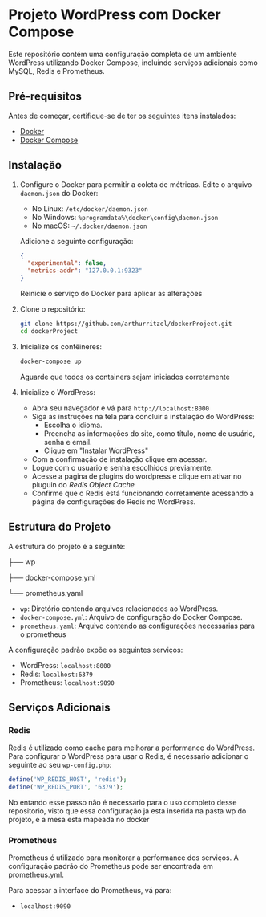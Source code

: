 # Projeto WordPress com Docker Compose

Este repositório contém uma configuração completa de um ambiente WordPress utilizando Docker Compose, incluindo serviços adicionais como MySQL, Redis e Prometheus.


## Pré-requisitos

Antes de começar, certifique-se de ter os seguintes itens instalados:

- [Docker](https://www.docker.com/get-started)
- [Docker Compose](https://docs.docker.com/compose/install/)

## Instalação
1. Configure o Docker para permitir a coleta de métricas. Edite o arquivo `daemon.json` do Docker:

    - No Linux: `/etc/docker/daemon.json`
    - No Windows: `%programdata%\docker\config\daemon.json`
    - No macOS: `~/.docker/daemon.json`

    Adicione a seguinte configuração:

    ```json
    {
      "experimental": false,
      "metrics-addr": "127.0.0.1:9323"
    }
    ```

    Reinicie o serviço do Docker para aplicar as alterações
  
2. Clone o repositório:

    ```bash
    git clone https://github.com/arthurritzel/dockerProject.git
    cd dockerProject
    ```

3. Inicialize os contêineres:

    ```bash
    docker-compose up
    ```
    Aguarde que todos os containers sejam iniciados corretamente

4. Inicialize o WordPress:

    - Abra seu navegador e vá para `http://localhost:8000`
    - Siga as instruções na tela para concluir a instalação do WordPress:
        - Escolha o idioma.
        - Preencha as informações do site, como título, nome de usuário, senha e email.
        - Clique em "Instalar WordPress"
     - Com a confirmação de instalação clique em acessar.
     - Logue com o usuario e senha escolhidos previamente.
     - Acesse a pagina de plugins do wordpress e clique em ativar no pluguin do *Redis Object Cache*
     - Confirme que o Redis está funcionando corretamente acessando a página de configurações do Redis no WordPress.

    
## Estrutura do Projeto

A estrutura do projeto é a seguinte:

├── wp

├── docker-compose.yml

└── prometheus.yaml

- `wp`: Diretório contendo arquivos relacionados ao WordPress.
- `docker-compose.yml`: Arquivo de configuração do Docker Compose.
- `prometheus.yaml`: Arquivo contendo as configurações necessarias para o prometheus

A configuração padrão expõe os seguintes serviços:

- WordPress: `localhost:8000`
- Redis: `localhost:6379`
- Prometheus: `localhost:9090`


## Serviços Adicionais

### Redis

Redis é utilizado como cache para melhorar a performance do WordPress. Para configurar o WordPress para usar o Redis, é necessario adicionar o seguinte ao seu `wp-config.php`:

```php
define('WP_REDIS_HOST', 'redis');
define('WP_REDIS_PORT', '6379');
```

No entando esse passo não é necessario para o uso completo desse repositorio, visto que essa configuração ja esta inserida na pasta wp do projeto, e a mesa esta mapeada no docker


### Prometheus

Prometheus é utilizado para monitorar a performance dos serviços. A configuração padrão do Prometheus pode ser encontrada em prometheus.yml.

Para acessar a interface do Prometheus, vá para:
- `localhost:9090`
